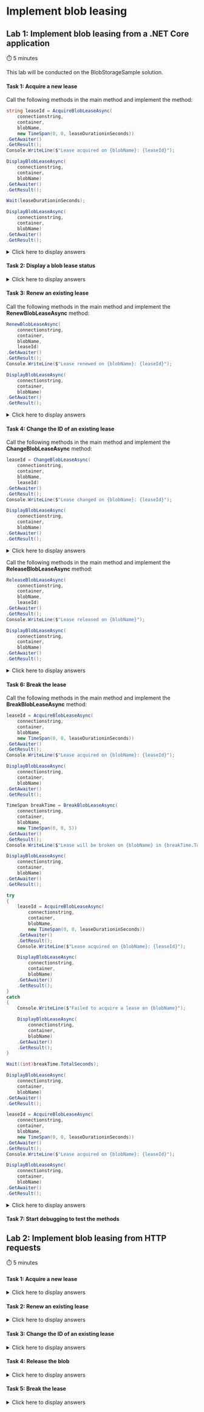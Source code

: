 # Implement blob leasing

## Lab 1: Implement blob leasing from a .NET Core application

:stopwatch: 5 minutes

This lab will be conducted on the BlobStorageSample solution.

#### Task 1: Acquire a new lease

Call the following methods in the main method and implement the method:

```csharp
string leaseId = AcquireBlobLeaseAsync(
    connectionstring,
    container,
    blobName,
    new TimeSpan(0, 0, leaseDurationinSeconds))
.GetAwaiter()
.GetResult();
Console.WriteLine($"Lease acquired on {blobName}: {leaseId}");

DisplayBlobLeaseAsync(
    connectionstring,
    container,
    blobName)
.GetAwaiter()
.GetResult();

Wait(leaseDurationinSeconds);

DisplayBlobLeaseAsync(
    connectionstring,
    container,
    blobName)
.GetAwaiter()
.GetResult();
```

<details>
<summary>Click here to display answers</summary>

1. Implement the **AcquireBlobLeaseAsync** method as follow:

    ```csharp
    private static async Task<string> AcquireBlobLeaseAsync(
        string storageAccountConnectionString,
        string blobContainer,
        string blobName,
        TimeSpan leaseTime)
    {
        CloudStorageAccount storageAccount = CloudStorageAccount.Parse(storageAccountConnectionString);
        CloudBlobClient blobClient = storageAccount.CreateCloudBlobClient();
        CloudBlobContainer container = blobClient.GetContainerReference(blobContainer);
        CloudBlockBlob blockBlob = container.GetBlockBlobReference(blobName);

        return await blockBlob.AcquireLeaseAsync(leaseTime);
    }
    ```

1. Implement the **Wait** method as follow:

    ```csharp
    private static void Wait(int seconds)
    {
        Console.WriteLine($"Waiting {seconds} seconds...");
        Task.Delay(seconds * 1000)
            .GetAwaiter()
            .GetResult();
    }
    ```

</details>

#### Task 2: Display a blob lease status

<details>
<summary>Click here to display answers</summary>

1. Implement the **DisplayBlobLeaseAsync** method as follow:

    ```csharp
    private static async Task DisplayBlobLeaseAsync(
        string storageAccountConnectionString,
        string blobContainer,
        string blobName)
    {
        CloudStorageAccount storageAccount = CloudStorageAccount.Parse(storageAccountConnectionString);
        CloudBlobClient blobClient = storageAccount.CreateCloudBlobClient();
        CloudBlobContainer container = blobClient.GetContainerReference(blobContainer);
        CloudBlockBlob blockBlob = container.GetBlockBlobReference(blobName);

        await blockBlob.FetchAttributesAsync();

        Console.WriteLine($"\tLeaseDuration = {blockBlob.Properties.LeaseDuration}");
        Console.WriteLine($"\tLeaseState = {blockBlob.Properties.LeaseState}");
        Console.WriteLine($"\tLeaseStatus = {blockBlob.Properties.LeaseStatus}");
    }
    ```

</details>

#### Task 3: Renew an existing lease

Call the following methods in the main method and implement the **RenewBlobLeaseAsync** method:

```csharp
RenewBlobLeaseAsync(
    connectionstring,
    container,
    blobName,
    leaseId)
.GetAwaiter()
.GetResult();
Console.WriteLine($"Lease renewed on {blobName}: {leaseId}");

DisplayBlobLeaseAsync(
    connectionstring,
    container,
    blobName)
.GetAwaiter()
.GetResult();
```

<details>
<summary>Click here to display answers</summary>

1. Implement the **RenewBlobLeaseAsync** method as follow:

    ```csharp
    private static async Task RenewBlobLeaseAsync(
        string storageAccountConnectionString,
        string blobContainer,
        string blobName,
        string leaseId)
    {
        CloudStorageAccount storageAccount = CloudStorageAccount.Parse(storageAccountConnectionString);
        CloudBlobClient blobClient = storageAccount.CreateCloudBlobClient();
        CloudBlobContainer container = blobClient.GetContainerReference(blobContainer);
        CloudBlockBlob blockBlob = container.GetBlockBlobReference(blobName);

        await blockBlob.RenewLeaseAsync(AccessCondition.GenerateLeaseCondition(leaseId));
    }
    ```

</details>

#### Task 4: Change the ID of an existing lease

Call the following methods in the main method and implement the **ChangeBlobLeaseAsync** method:

```csharp
leaseId = ChangeBlobLeaseAsync(
    connectionstring,
    container,
    blobName,
    leaseId)
.GetAwaiter()
.GetResult();
Console.WriteLine($"Lease changed on {blobName}: {leaseId}");

DisplayBlobLeaseAsync(
    connectionstring,
    container,
    blobName)
.GetAwaiter()
.GetResult();
```

<details>
<summary>Click here to display answers</summary>

1. Implement the **ChangeBlobLeaseAsync** method as follow:

    ```csharp
    private static async Task<string> ChangeBlobLeaseAsync(
        string storageAccountConnectionString,
        string blobContainer,
        string blobName,
        string leaseId)
    {
        CloudStorageAccount storageAccount = CloudStorageAccount.Parse(storageAccountConnectionString);
        CloudBlobClient blobClient = storageAccount.CreateCloudBlobClient();
        CloudBlobContainer container = blobClient.GetContainerReference(blobContainer);
        CloudBlockBlob blockBlob = container.GetBlockBlobReference(blobName);

        string proposedLeaseId = Guid.NewGuid().ToString();
        return await blockBlob.ChangeLeaseAsync(
            proposedLeaseId,
            AccessCondition.GenerateLeaseCondition(leaseId));
    }
    ```

</details>

Call the following methods in the main method and implement the **ReleaseBlobLeaseAsync** method:

```csharp
ReleaseBlobLeaseAsync(
    connectionstring,
    container,
    blobName,
    leaseId)
.GetAwaiter()
.GetResult();
Console.WriteLine($"Lease released on {blobName}");

DisplayBlobLeaseAsync(
    connectionstring,
    container,
    blobName)
.GetAwaiter()
.GetResult();
```

<details>
<summary>Click here to display answers</summary>

1. Implement the **ReleaseBlobLeaseAsync** method as follow:

    ```csharp
    private static async Task ReleaseBlobLeaseAsync(
        string storageAccountConnectionString,
        string blobContainer,
        string blobName,
        string leaseId)
    {
        CloudStorageAccount storageAccount = CloudStorageAccount.Parse(storageAccountConnectionString);
        CloudBlobClient blobClient = storageAccount.CreateCloudBlobClient();
        CloudBlobContainer container = blobClient.GetContainerReference(blobContainer);
        CloudBlockBlob blockBlob = container.GetBlockBlobReference(blobName);

        await blockBlob.ReleaseLeaseAsync(AccessCondition.GenerateLeaseCondition(leaseId));
    }
    ```

</details>

#### Task 6: Break the lease

Call the following methods in the main method and implement the **BreakBlobLeaseAsync** method:

```csharp
leaseId = AcquireBlobLeaseAsync(
    connectionstring,
    container,
    blobName,
    new TimeSpan(0, 0, leaseDurationinSeconds))
.GetAwaiter()
.GetResult();
Console.WriteLine($"Lease acquired on {blobName}: {leaseId}");

DisplayBlobLeaseAsync(
    connectionstring,
    container,
    blobName)
.GetAwaiter()
.GetResult();

TimeSpan breakTime = BreakBlobLeaseAsync(
    connectionstring,
    container,
    blobName,
    new TimeSpan(0, 0, 5))
.GetAwaiter()
.GetResult();
Console.WriteLine($"Lease will be broken on {blobName} in {breakTime.ToString()}");

DisplayBlobLeaseAsync(
    connectionstring,
    container,
    blobName)
.GetAwaiter()
.GetResult();

try
{
    leaseId = AcquireBlobLeaseAsync(
        connectionstring,
        container,
        blobName,
        new TimeSpan(0, 0, leaseDurationinSeconds))
    .GetAwaiter()
    .GetResult();
    Console.WriteLine($"Lease acquired on {blobName}: {leaseId}");

    DisplayBlobLeaseAsync(
        connectionstring,
        container,
        blobName)
    .GetAwaiter()
    .GetResult();
}
catch
{
    Console.WriteLine($"Failed to acquire a lease on {blobName}");

    DisplayBlobLeaseAsync(
        connectionstring,
        container,
        blobName)
    .GetAwaiter()
    .GetResult();
}

Wait((int)breakTime.TotalSeconds);

DisplayBlobLeaseAsync(
    connectionstring,
    container,
    blobName)
.GetAwaiter()
.GetResult();

leaseId = AcquireBlobLeaseAsync(
    connectionstring,
    container,
    blobName,
    new TimeSpan(0, 0, leaseDurationinSeconds))
.GetAwaiter()
.GetResult();
Console.WriteLine($"Lease acquired on {blobName}: {leaseId}");

DisplayBlobLeaseAsync(
    connectionstring,
    container,
    blobName)
.GetAwaiter()
.GetResult();
```

<details>
<summary>Click here to display answers</summary>

1. Implement the **BreakBlobLeaseAsync** method as follow:

    ```csharp
    private static async Task<TimeSpan> BreakBlobLeaseAsync(
        string storageAccountConnectionString,
        string blobContainer,
        string blobName,
        TimeSpan breakReleaseTime)
    {
        CloudStorageAccount storageAccount = CloudStorageAccount.Parse(storageAccountConnectionString);
        CloudBlobClient blobClient = storageAccount.CreateCloudBlobClient();
        CloudBlobContainer container = blobClient.GetContainerReference(blobContainer);
        CloudBlockBlob blockBlob = container.GetBlockBlobReference(blobName);

        return await blockBlob.BreakLeaseAsync(breakReleaseTime);
    }
    ```

</details>

#### Task 7: Start debugging to test the methods

## Lab 2: Implement blob leasing from HTTP requests

:stopwatch: 5 minutes

#### Task 1: Acquire a new lease

<details>
<summary>Click here to display answers</summary>

1. Go to [Azure Portal](https://portal.azure.com/)

1. Click **Storage accounts** and click the *az203storageaccountXXXXX* storage account

1. Click **Blobs** and click *az203-blob-storage*

1. Click *Avanade.Logo.png*

1. Click **Generate SAS**, and under **Permissions**, select **Read** and **Write**

1. Click **Generate blob SAS token and URL** and copy the **Blob SAS URL**

1. Open **Postman**

1. Change the method to **HEAD** and paste the copied **URL**

1. Click **SEND**

1. In the response, click **Headers** and check the **x-ms-lease-status**, **x-ms-lease-state** values

     ```text
    x-ms-lease-status → unlocked
    x-ms-lease-state → available
    ```

1. Open a new tab in **Postman**

1. Change the method to **PUT** and paste the **Blob SAS URL** and add *&comp=lease* at the end of the **URL**

1. Click **Headers**

1. Add the key **x-ms-lease-action** with the value **acquire**

1. Add the key **x-ms-lease-duration** with the value **60**

1. Click **SEND**

1. Go back to the first tab and click **SEND** to check the lease status

1. In the response, click **Headers** and check the **x-ms-lease-status**, **x-ms-lease-state** and **x-ms-lease-duration** values

    ```text
    x-ms-lease-status → locked
    x-ms-lease-state → leased
    x-ms-lease-duration → fixed
    ```

1. Wait 60 seconds and check the lease status again

     ```text
    x-ms-lease-status → unlocked
    x-ms-lease-state → expired
    ```

</details>

#### Task 2: Renew an existing lease

<details>
<summary>Click here to display answers</summary>

1. Go back to the second tab, in the response headers, copy the lease Id

1. In the **Request Headers**, update the value for the key **x-ms-lease-action** with the value **renew**

1. Add the key **x-ms-lease-id** and paste the lease Id in the **value**

1. Click **SEND**

1. Check the lease status in the first tab

    ```text
    x-ms-lease-status → locked
    x-ms-lease-state → leased
    x-ms-lease-duration → fixed
    ```

</details>

#### Task 3: Change the ID of an existing lease

<details>
<summary>Click here to display answers</summary>

1. Go back to the second tab

1. In the **Request Headers**, update the value for the key **x-ms-lease-action** with the value **change**

1. Add the key **x-ms-proposed-lease-id** and add a GUID in the **value**

1. Check the new lease Id in the **Response Headers**

</details>

#### Task 4: Release the blob

<details>
<summary>Click here to display answers</summary>

1. In the second tab, copy the lease Id

1. In the **Request Headers**, paste the lease Id in the header **x-ms-lease-id**

1. Update the value for the key **x-ms-lease-action** with the value **release**

1. Disable the header **x-ms-proposed-lease-id** by unchecking it

1. Click **SEND**

1. Check the lease status in the first tab

    ```text
    x-ms-lease-status → unlocked
    x-ms-lease-state → available
    ```

</details>

#### Task 5: Break the lease

<details>
<summary>Click here to display answers</summary>

1. Acquire a new lease from the second tab

1. Copy the lease Id

1. In the **Request Headers**, paste the lease Id in the header **x-ms-lease-id**

1. Update the value for the key **x-ms-lease-action** with the value **break**

1. Click **SEND**

1. Check the lease status in the first tab

    ```text
    x-ms-lease-status → locked
    x-ms-lease-state → breaking
    ```

1. Release the lease in the second tab

</details>
